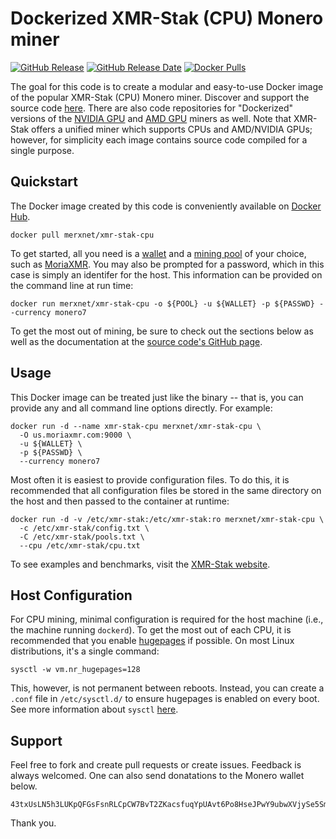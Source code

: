 # Dockerized XMR-Stak (CPU) Monero miner

[![GitHub Release](https://img.shields.io/github/release/merxnet/xmr-stak-cpu-docker/all.svg)](https://github.com/merxnet/xmr-stak-cpu-docker/releases)
[![GitHub Release Date](https://img.shields.io/github/release-date-pre/merxnet/xmr-stak-cpu-docker.svg)](https://github.com/merxnet/xmr-stak-cpu-docker/releases)
[![Docker Pulls](https://img.shields.io/docker/pulls/merxnet/xmr-stak-cpu.svg)](https://hub.docker.com/r/merxnet/xmr-stak-cpu/)

The goal for this code is to create a modular and easy-to-use Docker image of the popular XMR-Stak (CPU) Monero miner. Discover and support the source code [here](https://github.com/fireice-uk/xmr-stak). There are also code repositories for "Dockerized" versions of the [NVIDIA GPU](https://github.com/merxnet/xmr-stak-nvidia-docker) and [AMD GPU](https://github.com/merxnet/xmr-stak-amd-docker) miners as well. Note that XMR-Stak offers a unified miner which supports CPUs and AMD/NVIDIA GPUs; however, for simplicity each image contains source code compiled for a single purpose.

## Quickstart
The Docker image created by this code is conveniently available on [Docker Hub](https://hub.docker.com/r/merxnet/xmr-stak-cpu/).
```
docker pull merxnet/xmr-stak-cpu
```
To get started, all you need is a [wallet](https://getmonero.org/resources/user-guides/create_wallet.html) and a [mining pool](https://monero.org/services/mining-pools/) of your choice, such as [MoriaXMR](https://moriaxmr.com/). You may also be prompted for a password, which in this case is simply an identifer for the host. This information can be provided on the command line at run time:
```
docker run merxnet/xmr-stak-cpu -o ${POOL} -u ${WALLET} -p ${PASSWD} --currency monero7
```
To get the most out of mining, be sure to check out the sections below as well as the documentation at the [source code's GitHub page](https://github.com/fireice-uk/xmr-stak/blob/master/doc/usage.md).

## Usage
This Docker image can be treated just like the binary -- that is, you can provide any and all command line options directly. For example:
```
docker run -d --name xmr-stak-cpu merxnet/xmr-stak-cpu \
  -O us.moriaxmr.com:9000 \
  -u ${WALLET} \
  -p ${PASSWD} \
  --currency monero7
```
Most often it is easiest to provide configuration files. To do this, it is recommended that all configuration files be stored in the same directory on the host and then passed to the container at runtime:
```
docker run -d -v /etc/xmr-stak:/etc/xmr-stak:ro merxnet/xmr-stak-cpu \
  -c /etc/xmr-stak/config.txt \
  -C /etc/xmr-stak/pools.txt \
  --cpu /etc/xmr-stak/cpu.txt
```
To see examples and benchmarks, visit the [XMR-Stak website](https://www.xmrstak.com/).

## Host Configuration
For CPU mining, minimal configuration is required for the host machine (i.e., the machine running `dockerd`). To get the most out of each CPU, it is recommended that you enable [hugepages](https://wiki.debian.org/Hugepages) if possible. On most Linux distributions, it's a single command:
```
sysctl -w vm.nr_hugepages=128
```
This, however, is not permanent between reboots. Instead, you can create a `.conf` file in `/etc/sysctl.d/` to ensure hugepages is enabled on every boot. See more information about `sysctl` [here](https://wiki.archlinux.org/index.php/Sysctl).

## Support
Feel free to fork and create pull requests or create issues. Feedback is always welcomed. One can also send donatations to the Monero wallet below.
```
43txUsLN5h3LUKpQFGsFsnRLCpCW7BvT2ZKacsfuqYpUAvt6Po8HseJPwY9ubwXVjySe5SmxVstLfcV8hM8tHg8UTVB14Tk
```
Thank you.
